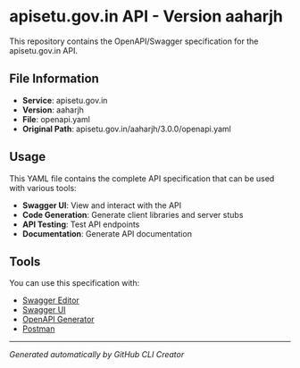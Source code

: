 # apisetu.gov.in API - Version aaharjh

This repository contains the OpenAPI/Swagger specification for the apisetu.gov.in API.

## File Information

- **Service**: apisetu.gov.in
- **Version**: aaharjh
- **File**: openapi.yaml
- **Original Path**: apisetu.gov.in/aaharjh/3.0.0/openapi.yaml

## Usage

This YAML file contains the complete API specification that can be used with various tools:

- **Swagger UI**: View and interact with the API
- **Code Generation**: Generate client libraries and server stubs
- **API Testing**: Test API endpoints
- **Documentation**: Generate API documentation

## Tools

You can use this specification with:

- [Swagger Editor](https://editor.swagger.io/)
- [Swagger UI](https://swagger.io/tools/swagger-ui/)
- [OpenAPI Generator](https://openapi-generator.tech/)
- [Postman](https://www.postman.com/)

---

*Generated automatically by GitHub CLI Creator*
